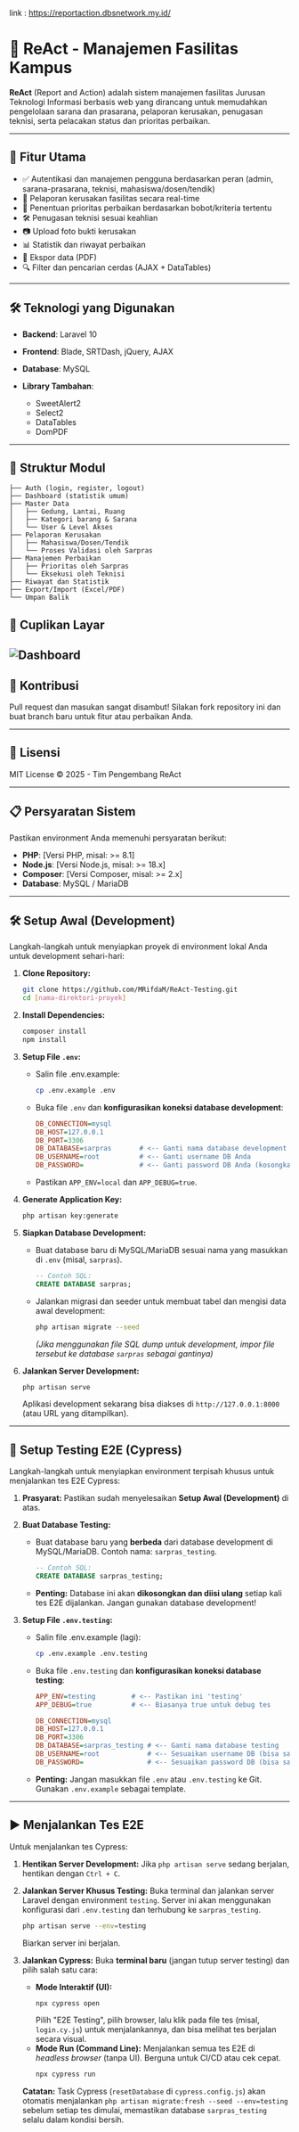 link : https://reportaction.dbsnetwork.my.id/ 

# 🏢 ReAct - Manajemen Fasilitas Kampus

**ReAct** (Report and Action) adalah sistem manajemen fasilitas Jurusan Teknologi Informasi berbasis web yang dirancang untuk memudahkan pengelolaan sarana dan prasarana, pelaporan kerusakan, penugasan teknisi, serta pelacakan status dan prioritas perbaikan.

---

## 🚀 Fitur Utama

* ✅ Autentikasi dan manajemen pengguna berdasarkan peran (admin, sarana-prasarana, teknisi, mahasiswa/dosen/tendik)
* 🧾 Pelaporan kerusakan fasilitas secara real-time
* 📌 Penentuan prioritas perbaikan berdasarkan bobot/kriteria tertentu
* 🛠️ Penugasan teknisi sesuai keahlian
* 📷 Upload foto bukti kerusakan
* 📊 Statistik dan riwayat perbaikan
* 📁 Ekspor data (PDF)
* 🔍 Filter dan pencarian cerdas (AJAX + DataTables)

---

## 🛠️ Teknologi yang Digunakan

* **Backend**: Laravel 10
* **Frontend**: Blade, SRTDash, jQuery, AJAX
* **Database**: MySQL
* **Library Tambahan**:

  * SweetAlert2
  * Select2
  * DataTables
  * DomPDF

---

## 📂 Struktur Modul

```
├── Auth (login, register, logout)
├── Dashboard (statistik umum)
├── Master Data
│   ├── Gedung, Lantai, Ruang
│   ├── Kategori barang & Sarana
│   └── User & Level Akses
├── Pelaporan Kerusakan
│   ├── Mahasiswa/Dosen/Tendik
│   └── Proses Validasi oleh Sarpras
├── Manajemen Perbaikan
│   ├── Prioritas oleh Sarpras
│   └── Eksekusi oleh Teknisi
├── Riwayat dan Statistik
├── Export/Import (Excel/PDF)
└── Umpan Balik
```

## 📸 Cuplikan Layar


![Dashboard](image.png)
---

## 🤝 Kontribusi

Pull request dan masukan sangat disambut! Silakan fork repository ini dan buat branch baru untuk fitur atau perbaikan Anda.

---

## 📄 Lisensi

MIT License © 2025 - Tim Pengembang ReAct

---

## 📋 Persyaratan Sistem

Pastikan environment Anda memenuhi persyaratan berikut:

* **PHP**: [Versi PHP, misal: >= 8.1]
* **Node.js**: [Versi Node.js, misal: >= 18.x]
* **Composer**: [Versi Composer, misal: >= 2.x]
* **Database**: MySQL / MariaDB

---

## 🛠️ Setup Awal (Development)

Langkah-langkah untuk menyiapkan proyek di environment lokal Anda untuk development sehari-hari:

1.  **Clone Repository:**
    ```bash
    git clone https://github.com/MRifdaM/ReAct-Testing.git
    cd [nama-direktori-proyek]
    ```

2.  **Install Dependencies:**
    ```bash
    composer install
    npm install
    ```

3.  **Setup File `.env`:**
    * Salin file .env.example:
        ```bash
        cp .env.example .env
        ```
    * Buka file `.env` dan **konfigurasikan koneksi database development**:
        ```ini
        DB_CONNECTION=mysql
        DB_HOST=127.0.0.1
        DB_PORT=3306
        DB_DATABASE=sarpras       # <-- Ganti nama database development Anda
        DB_USERNAME=root          # <-- Ganti username DB Anda
        DB_PASSWORD=              # <-- Ganti password DB Anda (kosongkan jika tidak ada)
        ```
    * Pastikan `APP_ENV=local` dan `APP_DEBUG=true`.

4.  **Generate Application Key:**
    ```bash
    php artisan key:generate
    ```

5.  **Siapkan Database Development:**
    * Buat database baru di MySQL/MariaDB sesuai nama yang masukkan di `.env` (misal, `sarpras`).
        ```sql
        -- Contoh SQL:
        CREATE DATABASE sarpras;
        ```
    * Jalankan migrasi dan seeder untuk membuat tabel dan mengisi data awal development:
        ```bash
        php artisan migrate --seed
        ```
        *(Jika menggunakan file SQL dump untuk development, impor file tersebut ke database `sarpras` sebagai gantinya)*

6.  **Jalankan Server Development:**
    ```bash
    php artisan serve
    ```
    Aplikasi development sekarang bisa diakses di `http://127.0.0.1:8000` (atau URL yang ditampilkan).

---

## 🧪 Setup Testing E2E (Cypress)

Langkah-langkah untuk menyiapkan environment terpisah khusus untuk menjalankan tes E2E Cypress:

1.  **Prasyarat:** Pastikan sudah menyelesaikan **Setup Awal (Development)** di atas.

2.  **Buat Database Testing:**
    * Buat database baru yang **berbeda** dari database development di MySQL/MariaDB. Contoh nama: `sarpras_testing`.
        ```sql
        -- Contoh SQL:
        CREATE DATABASE sarpras_testing;
        ```
    * **Penting:** Database ini akan **dikosongkan dan diisi ulang** setiap kali tes E2E dijalankan. Jangan gunakan database development!

3.  **Setup File `.env.testing`:**
    * Salin file .env.example (lagi):
        ```bash
        cp .env.example .env.testing
        ```
    * Buka file `.env.testing` dan **konfigurasikan koneksi database testing**:
        ```ini
        APP_ENV=testing         # <-- Pastikan ini 'testing'
        APP_DEBUG=true          # <-- Biasanya true untuk debug tes

        DB_CONNECTION=mysql
        DB_HOST=127.0.0.1
        DB_PORT=3306
        DB_DATABASE=sarpras_testing # <-- Ganti nama database testing 
        DB_USERNAME=root            # <-- Sesuaikan username DB (bisa sama/beda dg dev)
        DB_PASSWORD=                # <-- Sesuaikan password DB (bisa sama/beda dg dev)
        ```
    * **Penting:** Jangan masukkan file `.env` atau `.env.testing` ke Git. Gunakan `.env.example` sebagai template.

---

## ▶️ Menjalankan Tes E2E

Untuk menjalankan tes Cypress:

1.  **Hentikan Server Development:** Jika `php artisan serve` sedang berjalan, hentikan dengan `Ctrl + C`.

2.  **Jalankan Server Khusus Testing:** Buka terminal dan jalankan server Laravel dengan environment `testing`. Server ini akan menggunakan konfigurasi dari `.env.testing` dan terhubung ke `sarpras_testing`.
    ```bash
    php artisan serve --env=testing
    ```
    Biarkan server ini berjalan.

3.  **Jalankan Cypress:** Buka **terminal baru** (jangan tutup server testing) dan pilih salah satu cara:
    * **Mode Interaktif (UI):**
        ```bash
        npx cypress open
        ```
        Pilih "E2E Testing", pilih browser, lalu klik pada file tes (misal, `login.cy.js`) untuk menjalankannya, dan bisa melihat tes berjalan secara visual.
    * **Mode Run (Command Line):** Menjalankan semua tes E2E di *headless browser* (tanpa UI). Berguna untuk CI/CD atau cek cepat.
        ```bash
        npx cypress run
        ```

    **Catatan:** Task Cypress (`resetDatabase` di `cypress.config.js`) akan otomatis menjalankan `php artisan migrate:fresh --seed --env=testing` sebelum setiap tes dimulai, memastikan database `sarpras_testing` selalu dalam kondisi bersih.
